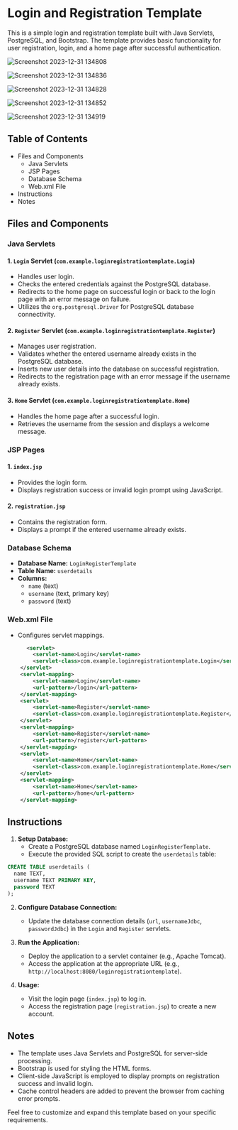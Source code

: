 # Login and Registration Template

This is a simple login and registration template built with Java Servlets, PostgreSQL, and Bootstrap. The template provides basic functionality for user registration, login, and a home page after successful authentication.

![Screenshot 2023-12-31 134808](https://github.com/Ath711/Servlet_LoginRegisterTemplate/assets/142080233/c73d5d56-dd36-4bf1-a2f9-e464ed649c7a)

![Screenshot 2023-12-31 134836](https://github.com/Ath711/Servlet_LoginRegisterTemplate/assets/142080233/f6889431-ae1f-4701-8b3e-89de6bf2abfb)

![Screenshot 2023-12-31 134828](https://github.com/Ath711/Servlet_LoginRegisterTemplate/assets/142080233/88d39edf-315f-4a1b-b89b-9cbcc88a2009)

![Screenshot 2023-12-31 134852](https://github.com/Ath711/Servlet_LoginRegisterTemplate/assets/142080233/c3dd1908-9176-4f07-8605-4e8d3da97256)

![Screenshot 2023-12-31 134919](https://github.com/Ath711/Servlet_LoginRegisterTemplate/assets/142080233/e07782a8-dc12-4813-b83e-fc6aec91ecb0)


## Table of Contents

- Files and Components
  - Java Servlets
  - JSP Pages
  - Database Schema
  - Web.xml File
- Instructions
- Notes

## Files and Components

### Java Servlets

#### 1. `Login` Servlet (`com.example.loginregistrationtemplate.Login`)

- Handles user login.
- Checks the entered credentials against the PostgreSQL database.
- Redirects to the home page on successful login or back to the login page with an error message on failure.
- Utilizes the `org.postgresql.Driver` for PostgreSQL database connectivity.

#### 2. `Register` Servlet (`com.example.loginregistrationtemplate.Register`)

- Manages user registration.
- Validates whether the entered username already exists in the PostgreSQL database.
- Inserts new user details into the database on successful registration.
- Redirects to the registration page with an error message if the username already exists.

#### 3. `Home` Servlet (`com.example.loginregistrationtemplate.Home`)

- Handles the home page after a successful login.
- Retrieves the username from the session and displays a welcome message.

### JSP Pages

#### 1. `index.jsp`

- Provides the login form.
- Displays registration success or invalid login prompt using JavaScript.

#### 2. `registration.jsp`

- Contains the registration form.
- Displays a prompt if the entered username already exists.

### Database Schema

- **Database Name:** `LoginRegisterTemplate`
- **Table Name:** `userdetails`
- **Columns:**
  - `name` (text)
  - `username` (text, primary key)
  - `password` (text)

### Web.xml File

- Configures servlet mappings.
```xml
      <servlet>
        <servlet-name>Login</servlet-name>
        <servlet-class>com.example.loginregistrationtemplate.Login</servlet-class>
    </servlet>
    <servlet-mapping>
        <servlet-name>Login</servlet-name>
        <url-pattern>/login</url-pattern>
    </servlet-mapping>
    <servlet>
        <servlet-name>Register</servlet-name>
        <servlet-class>com.example.loginregistrationtemplate.Register</servlet-class>
    </servlet>
    <servlet-mapping>
        <servlet-name>Register</servlet-name>
        <url-pattern>/register</url-pattern>
    </servlet-mapping>
    <servlet>
        <servlet-name>Home</servlet-name>
        <servlet-class>com.example.loginregistrationtemplate.Home</servlet-class>
    </servlet>
    <servlet-mapping>
        <servlet-name>Home</servlet-name>
        <url-pattern>/home</url-pattern>
    </servlet-mapping>
```
## Instructions

1. **Setup Database:**
   - Create a PostgreSQL database named `LoginRegisterTemplate`.
   - Execute the provided SQL script to create the `userdetails` table:

```sql
CREATE TABLE userdetails (
  name TEXT,
  username TEXT PRIMARY KEY,
  password TEXT
);
```


2. **Configure Database Connection:**
   - Update the database connection details (`url`, `usernameJdbc`, `passwordJdbc`) in the `Login` and `Register` servlets.

3. **Run the Application:**
   - Deploy the application to a servlet container (e.g., Apache Tomcat).
   - Access the application at the appropriate URL (e.g., `http://localhost:8080/loginregistrationtemplate`).

4. **Usage:**
   - Visit the login page (`index.jsp`) to log in.
   - Access the registration page (`registration.jsp`) to create a new account.

## Notes

- The template uses Java Servlets and PostgreSQL for server-side processing.
- Bootstrap is used for styling the HTML forms.
- Client-side JavaScript is employed to display prompts on registration success and invalid login.
- Cache control headers are added to prevent the browser from caching error prompts.

Feel free to customize and expand this template based on your specific requirements.
